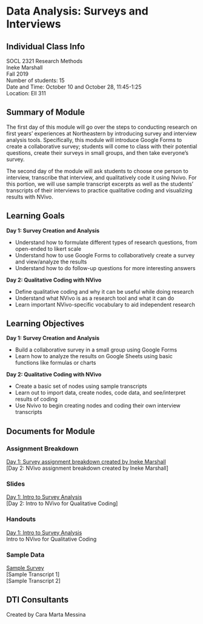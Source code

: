 # Data Analysis: Surveys and Interviews

## Individual Class Info
SOCL 2321 Research Methods
<br>
Ineke Marshall
<br>
Fall 2019
<br>
Number of students: 15
<br>
Date and Time: October 10 and October 28, 11:45-1:25
<br>
Location: Ell 311
 <br>

## Summary of Module
The first day of this module will go over the steps to conducting research on first years’ experiences at Northeastern by introducing survey and interview analysis tools. Specifically, this module will introduce Google Forms to create a collaborative survey; students will come to class with their potential questions, create their surveys in small groups, and then take everyone’s survey. 

The second day of the module will ask students to choose one person to interview, transcribe that interview, and qualitatively code it using Nvivo. For this portion, we will use sample transcript excerpts as well as the students’ transcripts of their interviews to practice qualitative coding and visualizing results with NVivo. 

## Learning Goals
<strong>Day 1: Survey Creation and Analysis</strong>
- Understand how to formulate different types of research questions, from open-ended to likert scale
- Understand how to use Google Forms to collaboratively create a survey and view/analyze the results
- Understand how to do follow-up questions for more interesting answers

<strong>Day 2: Qualitative Coding with NVivo</strong>
- Define qualitative coding and why it can be useful while doing research
- Understand what NVivo is as a research tool and what it can do
- Learn important NVivo-specific vocabulary to aid independent research 

## Learning Objectives
<strong>Day 1: Survey Creation and Analysis</strong>
- Build a collaborative survey in a small group using Google Forms
- Learn how to analyze the results on Google Sheets using basic functions like formulas or charts

<strong>Day 2: Qualitative Coding with NVivo</strong>
- Create a basic set of nodes using sample transcripts
- Learn out to import data, create nodes, code data, and see/interpret results of coding
- Use Nvivo to begin creating nodes and coding their own interview transcripts 

## Documents for Module

### Assignment Breakdown
[Day 1: Survey assignment breakdown created by Ineke Marshall](https://github.com/NULabNortheastern/digitalassignmentshowcase/blob/master/data_analysis/soc_research_methods-fall2019-marshall/assignment_breakdown.pdf)
<br/>
[Day 2: NVivo assignment breakdown created by Ineke Marshall]

### Slides
[Day 1: Intro to Survey Analysis](https://github.com/NULabNortheastern/digitalassignmentshowcase/blob/master/data_analysis/soc_research_methods-fall2019-marshall/slides-intro_to_surveys.pdf)
<br/>
[Day 2: Intro to NVivo for Qualitative Coding]

### Handouts
[Day 1: Intro to Survey Analysis](https://github.com/NULabNortheastern/digitalassignmentshowcase/blob/master/data_analysis/soc_research_methods-fall2019-marshall/handout-intro_to_surveys.pdf)
<br/>
Intro to NVivo for Qualitative Coding

### Sample Data
[Sample Survey](http://bit.ly/dti-marshall-food-survey)
<br/>
[Sample Transcript 1]
<br/>
[Sample Transcript 2]

## DTI Consultants
Created by Cara Marta Messina
